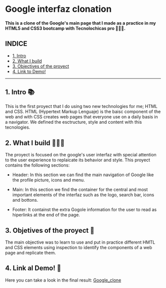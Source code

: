 # Google interfaz clonation 
#### This is a clone of the Google's main page that I made as a practice in my HTML5 and CSS3 bootcamp with Tecnolochicas pro 👩‍💻💜.

## INDICE
* [1. Intro](https://github.com/Diaragones/Google_clone/edit/main/README.md#1-intro)
* [2. What I build]()
* [3. Objectives of the proyect]()
* [4. Link to Demo!]()

***

## 1. Intro 📚
This is the first proyect that I do using two new technologies for me; HTML and CSS. HTML (Hypertext Markup Lenguaje) is the baisc component of the web and with CSS creates web pages that everyone use on a daily basis in a navigator. We defined the esctructure, style and content with this tecnologies. 

## 2. What I build 👷🏻‍♀️
The proyect is focused on the google's user interfaz with special attention to the user experience to replaicate its behavior and style. This proyect contains the following sections:

* Header: In this section we can find the main navigation of Google like the profile picture, icons and menu. 

* Main: In this section we find the container for the central and most important elements of the interfaz such as the logo, search bar, icons and bottons.

* Footer: It containst the extra Gogole information for the user to read as hiperlinks at the end of the page. 

## 3. Objetives of the proyect 🚀
The main objective was to learn to use and put in practice different HMTL and CSS elements using inspection to identify the components of a web page and replicate them. 

## 4. Link al Demo! 🔗
Here you can take a look in the final result: [Google_clone](https://diaragones.github.io/)
